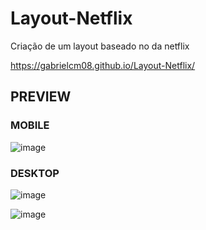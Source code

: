 # Layout-Netflix
Criação de um layout baseado no da netflix

https://gabrielcm08.github.io/Layout-Netflix/


## PREVIEW

### MOBILE

![image](https://user-images.githubusercontent.com/75757398/153445712-d1b25437-b79c-440a-8614-411ce527f5a7.png)


### DESKTOP

![image](https://user-images.githubusercontent.com/75757398/153445908-7f56efb9-e093-46d3-9b28-fc625437f959.png)

![image](https://user-images.githubusercontent.com/75757398/153446310-1b842e96-590e-4081-967e-ba76fd8bbd11.png)

